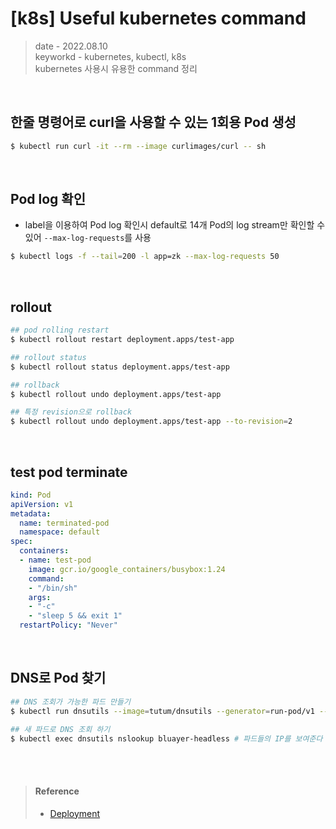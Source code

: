 # [k8s] Useful kubernetes command
> date - 2022.08.10  
> keyworkd - kubernetes, kubectl, k8s  
> kubernetes 사용시 유용한 command 정리  

<br>

## 한줄 명령어로 curl을 사용할 수 있는 1회용 Pod 생성
```sh
$ kubectl run curl -it --rm --image curlimages/curl -- sh
```

<br>

## Pod log 확인
* label을 이용하여 Pod log 확인시 default로 14개 Pod의 log stream만 확인할 수 있어 `--max-log-requests`를 사용
```sh
$ kubectl logs -f --tail=200 -l app=zk --max-log-requests 50
```


<br>

## rollout
```sh
## pod rolling restart
$ kubectl rollout restart deployment.apps/test-app

## rollout status
$ kubectl rollout status deployment.apps/test-app

## rollback
$ kubectl rollout undo deployment.apps/test-app

## 특정 revision으로 rollback 
$ kubectl rollout undo deployment.apps/test-app --to-revision=2
```


<br>

## test pod terminate
```yaml
kind: Pod
apiVersion: v1
metadata:
  name: terminated-pod
  namespace: default
spec:
  containers:
  - name: test-pod
    image: gcr.io/google_containers/busybox:1.24
    command:
    - "/bin/sh"
    args:
    - "-c"
    - "sleep 5 && exit 1"
  restartPolicy: "Never"
```


<br>

## DNS로 Pod 찾기
```sh
## DNS 조회가 가능한 파드 만들기 
$ kubectl run dnsutils --image=tutum/dnsutils --generator=run-pod/v1 --command -- sleep infinity 

## 새 파드로 DNS 조회 하기 
$ kubectl exec dnsutils nslookup bluayer-headless # 파드들의 IP를 보여준다
```


<br><br>

> #### Reference
> * [Deployment](https://kubernetes.io/ko/docs/concepts/workloads/controllers/deployment)
